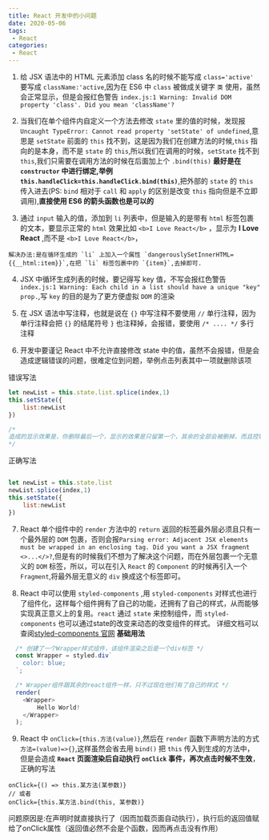 ```yaml
---
title: React 开发中的小问题
date: 2020-05-06
tags:
 - React
categories:
 - React
---
```



1. 给 JSX 语法中的 HTML 元素添加 class  名的时候不能写成 `class='active'` 要写成 `className:'active`,因为在 ES6 中 `class` 被做成关键字 `类` 使用，虽然会正常显示，但是会报红色警告 `index.js:1 Warning: Invalid DOM property 'class'. Did you mean 'className'?`

2. 当我们在单个组件内自定义一个方法去修改 `state` 里的值的时候，发现报 `Uncaught TypeError: Cannot read property 'setState' of undefined`,意思是 `setState` 前面的 `this` 找不到，这是因为我们在创建方法的时候,`this` 指向的是本身，而不是 `state` 的 `this`,所以我们在调用的时候，`setState` 找不到 `this`,我们只需要在调用方法的时候在后面加上个 `.bind(this)` **最好是在 `constructor` 中进行绑定,举例`this.handleClick=this.handleClick.bind(this)`**,把外部的 `state` 的 `this` 传入进去(PS: `bind` 相对于 `call` 和 `apply` 的区别是改变 `this` 指向但是不立即调用),**直接使用 ES6 的箭头函数也是可以的**

3. 通过 `input` 输入的值，添加到 `li` 列表中，但是输入的是带有 `html` 标签包裹的文本，要显示正常的 `html` 效果比如 `<b>I Love React</b>` ，显示为 **I Love React** ,而不是  `<b>I Love React</b>`，
```
解决办法:是在循环生成的 `li` 上加入一个属性 `dangerouslySetInnerHTML={{__html:item}}`,在把 `li` 标签包裹中的 `{item}`,去掉即可.

```

4. JSX 中循环生成列表的时候，要记得写 key 值，不写会报红色警告 `index.js:1 Warning: Each child in a list should have a unique "key" prop.`,写 `key` 的目的是为了更方便虚拟 `DOM` 的渲染

5. 在 JSX 语法中写注释，也就是说在 `{}` 中写注释不要使用 `//` 单行注释，因为单行注释会把 `{}` 的结尾符号 `}` 也注释掉，会报错，要使用 `/* .... */` 多行注释

6. 开发中要谨记 React 中不允许直接修改 state 中的值，虽然不会报错，但是会造成逻辑错误的问题，很难定位到问题，举例点击列表其中一项就删除该项

错误写法

```javascript
let newList = this.state.list.splice(index,1)
this.setState({
    list:newList
})

/*
造成的显示效果是，你删除最后一个，显示的效果是只留第一个，其余的全部会被删掉，而且控制台不会报错
*/
```

正确写法

```javascript

let newList = this.state.list
newList.splice(index,1)
this.setState({
    list:newList
})
```

7. React 单个组件中的 `render` 方法中的 `return` 返回的标签最外层必须且只有一个最外层的 `DOM` 包裹，否则会报`Parsing error: Adjacent JSX elements must be wrapped in an enclosing tag. Did you want a JSX fragment <>...</>?`,但是有的时候我们不想为了解决这个问题，而在外层包裹一个无意义的 `DOM` 标签，所以，可以在引入 `React` 的 `Component` 的时候再引入一个 `Fragment`,将最外层无意义的 `div` 换成这个标签即可。

8. React 中可以使用 `styled-components` ,用 `styled-components` 对样式也进行了组件化，这样每个组件拥有了自己的功能，还拥有了自己的样式，从而能够实现真正意义上的复用。`react` 通过 `state` 来控制组件，而 `styled-components` 也可以通过state的改变来动态的改变组件的样式。
详细文档可以查阅[styled-components 官网](https://styled-components.com/)
**基础用法**
```javascript
  /* 创建了一个Wrapper样式组件，该组件渲染之后是一个div标签 */
  const Wrapper = styled.div`
    color: blue;
  `;

  /* Wrapper组件跟其余的react组件一样，只不过现在他们有了自己的样式 */
  render(
    <Wrapper>
        Hello World!
    </Wrapper>
  );

```

9. React 中 `onClick={this.方法(value)}`,然后在 `render` 函数下声明方法的方式 `方法=(value)=>{}`,这样虽然会省去用 `bind()` 把 `this` 传入到生成的方法中，但是会造成 **`React` 页面渲染后自动执行 `onClick` 事件，再次点击时候不生效**，
正确的写法
```shell
onClick={() => this.某方法(某参数)}
// 或者
onClick={this.某方法.bind(this, 某参数)}

```
问题原因是:在声明时就直接执行了（因而加载页面自动执行），执行后的返回值赋给了onClick属性（返回值必然不会是个函数，因而再点击没有作用）